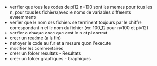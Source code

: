 - verifier que tous les codes de pi12 n=100 sont les memes pour tous les n, pour tous les fichiers(avec le noms de variables differents evidemment)
- verfier que le nom des fichiers se terminent toujours par le chiffre correspondant n et le nom du fichier (ex: 100_12 pour n=100 et pi=12)
- verifier a chaque code que cest le n et pi correct
- creer un readme (a la fin)
- nettoyer le code au fur et a mesure quon l'execute
- modifier les commentaires 
- creer un folder resultats - Resultats
- creer un folder graphiques - Graphiques